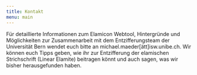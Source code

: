 ```yaml
---
title: Kontakt
menu: main
---
```


Für detaillierte Informationen zum Elamicon Webtool, Hintergründe und Möglichkeiten zur Zusammenarbeit mit dem Entzifferungsteam der Universität Bern wendet euch bitte an michael.maeder[ätt]isw.unibe.ch. Wir können euch Tipps geben, wie ihr zur Entzifferung der elamischen Strichschrift (Linear Elamite) beitragen könnt und auch sagen, was wir bisher herausgefunden haben.
